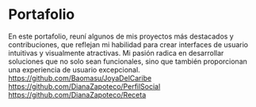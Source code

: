 # Portafolio
En este portafolio, reuní algunos de mis proyectos más destacados y contribuciones, que reflejan mi habilidad para crear interfaces de usuario intuitivas y visualmente atractivas. Mi pasión radica en desarrollar soluciones que no solo sean funcionales, sino que también proporcionan una experiencia de usuario excepcional.
https://github.com/Baomasu/JoyaDelCaribe
https://github.com/DianaZapoteco/PerfilSocial
https://github.com/DianaZapoteco/Receta
